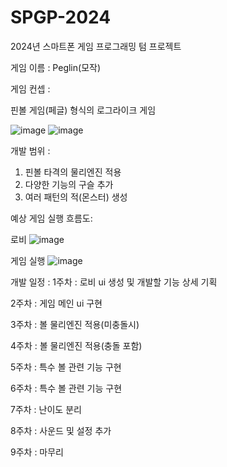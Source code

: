 # SPGP-2024
2024년 스마트폰 게임 프로그래밍 텀 프로젝트

게임 이름 : Peglin(모작)

게임 컨셉 : 

핀볼 게임(페글) 형식의 로그라이크 게임


![image](https://github.com/KhangsuPark/SPGP-2024/assets/104749478/69a87a96-4f6a-4123-b0f2-eb2f98504dc1)
![image](https://github.com/KhangsuPark/SPGP-2024/assets/104749478/53a74824-2d63-40d6-a6c0-7065b2636283)


개발 범위 :

1. 핀볼 타격의 물리엔진 적용
2. 다양한 기능의 구슬 추가
3. 여러 패턴의 적(몬스터) 생성

예상 게임 실행 흐름도:


로비
![image](https://github.com/KhangsuPark/SPGP-2024/assets/104749478/5e6f3ffb-60fc-4550-a110-0c98290ed048)


게임 실행
![image](https://github.com/KhangsuPark/SPGP-2024/assets/104749478/a8dbaf38-fe28-4c0d-8381-f3e95dd31bd5)

개발 일정 :
1주차 : 로비 ui 생성 및 개발할 기능 상세 기획

2주차 : 게임 메인 ui 구현

3주차 : 볼 물리엔진 적용(미충돌시)

4주차 : 볼 물리엔진 적용(충돌 포함)

5주차 : 특수 볼 관련 기능 구현

6주차 : 특수 볼 관련 기능 구현

7주차 : 난이도 분리

8주차 : 사운드 및 설정 추가

9주차 : 마무리

